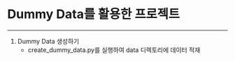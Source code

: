 # Dummy Data를 활용한 프로젝트
-------------
1. Dummy Data 생성하기
    - create_dummy_data.py를 실행하여 data 디렉토리에 데이터 적재
